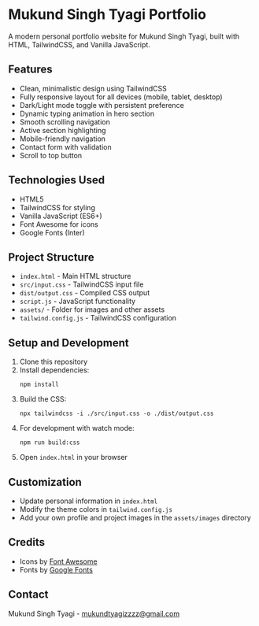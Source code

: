 # Mukund Singh Tyagi Portfolio

A modern personal portfolio website for Mukund Singh Tyagi, built with HTML, TailwindCSS, and Vanilla JavaScript.

## Features

- Clean, minimalistic design using TailwindCSS
- Fully responsive layout for all devices (mobile, tablet, desktop)
- Dark/Light mode toggle with persistent preference
- Dynamic typing animation in hero section
- Smooth scrolling navigation
- Active section highlighting
- Mobile-friendly navigation
- Contact form with validation
- Scroll to top button

## Technologies Used

- HTML5
- TailwindCSS for styling
- Vanilla JavaScript (ES6+)
- Font Awesome for icons
- Google Fonts (Inter)

## Project Structure

- `index.html` - Main HTML structure
- `src/input.css` - TailwindCSS input file
- `dist/output.css` - Compiled CSS output
- `script.js` - JavaScript functionality
- `assets/` - Folder for images and other assets
- `tailwind.config.js` - TailwindCSS configuration

## Setup and Development

1. Clone this repository
2. Install dependencies:
   ```
   npm install
   ```
3. Build the CSS:
   ```
   npx tailwindcss -i ./src/input.css -o ./dist/output.css
   ```
4. For development with watch mode:
   ```
   npm run build:css
   ```
5. Open `index.html` in your browser

## Customization

- Update personal information in `index.html`
- Modify the theme colors in `tailwind.config.js`
- Add your own profile and project images in the `assets/images` directory

## Credits

- Icons by [Font Awesome](https://fontawesome.com/)
- Fonts by [Google Fonts](https://fonts.google.com/)

## Contact

Mukund Singh Tyagi - mukundtyagizzzz@gmail.com 